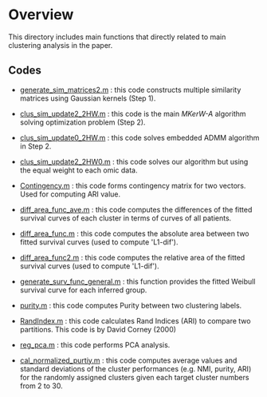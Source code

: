 # Overview

This directory includes main functions that directly related to main clustering analysis in the paper.

## Codes

- [generate_sim_matrices2.m](https://github.com/ishspsy/MKerW-A/blob/master/Main_functions/generate_sim_matrices2.m)
: this code constructs multiple similarity matrices using Gaussian kernels (Step 1).

- [clus_sim_update2_2HW.m](https://github.com/ishspsy/MKerW-A/blob/master/Main_functions/clus_sim_update2_2HW.m)
: this code is the main *MKerW-A* algorithm solving optimization problem (Step 2).

- [clus_sim_update0_2HW.m](https://github.com/ishspsy/MKerW-A/blob/master/Main_functions/clus_sim_update0_2HW.m)
: this code solves embedded ADMM algorithm in Step 2.

- [clus_sim_update2_2HW0.m](https://github.com/ishspsy/MKerW-A/blob/master/Main_functions/clus_sim_update2_2HW0.m)
: this code solves our algorithm but using the equal weight to each omic data. 

- [Contingency.m](https://github.com/ishspsy/MKerW-A/blob/master/Main_functions/Contingency.m)
: this code forms contingency matrix for two vectors. Used for computing ARI value.

- [diff_area_func_ave.m](https://github.com/ishspsy/MKerW-A/blob/master/Main_functions/diff_area_func_ave.m)
: this code computes the differences of the fitted survival curves of each cluster in terms of curves of all patients.

- [diff_area_func.m](https://github.com/ishspsy/MKerW-A/blob/master/Main_functions/diff_area_func.m)
: this code computes the absolute area between two fitted survival curves (used to compute 'L1-dif').

- [diff_area_func2.m](https://github.com/ishspsy/MKerW-A/blob/master/Main_functions/diff_area_func2.m)
: this code computes the relative area of the fitted survival curves (used to compute 'L1-dif').     

- [generate_surv_func_general.m](https://github.com/ishspsy/MKerW-A/blob/master/Main_functions/generate_surv_func_general.m)
: this function provides the fitted Weibull survival curve for each inferred group. 

- [purity.m](https://github.com/ishspsy/MKerW-A/blob/master/Main_functions/purity.m)
: this code computes Purity between two clustering labels.

- [RandIndex.m](https://github.com/ishspsy/MKerW-A/blob/master/Main_functions/RandIndex.m)
: this code calculates Rand Indices (ARI) to compare two partitions. This code is by David Corney (2000) 

- [reg_pca.m](https://github.com/ishspsy/MKerW-A/blob/master/Main_functions/reg_pca.m)
: this code performs PCA analysis. 

- [cal_normalized_purtiy.m](https://github.com/ishspsy/MKerW-A/blob/master/Main_functions/cal_normalized_purtiy.m)
: this code computes average values and standard deviations of the cluster performances (e.g. NMI, purity, ARI)
for the randomly assigned clusters given each target cluster numbers from 2 to 30.





	


